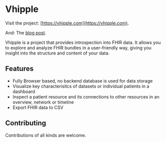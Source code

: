# Vhipple

Visit the project: [https://vhipple.com](https://vhipple.com).

And: The [blog post](https://healthnerd.solutions/vhipple-your-fhir-visualization-and-analysis-ally/).

Vhipple is a project that provides introspection into FHIR data. It allows you to explore and analyze FHIR bundles in a user-friendly way, giving you insight into the structure and content of your data.

## Features

- Fully Browser based, no backend database is used for data storage
- Visualize key characterisitcs of datasets or individual patients in a dashboard
- Inspect a patient resource and its connections to other resources in an overview, network or timeline
- Export FHIR data to CSV

## Contributing

Contributions of all kinds are welcome.
